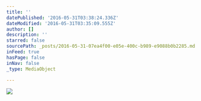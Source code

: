 ```yaml
---
title: ''
datePublished: '2016-05-31T03:38:24.336Z'
dateModified: '2016-05-31T03:35:09.555Z'
author: []
description: ''
starred: false
sourcePath: _posts/2016-05-31-07ea4f00-e05e-400c-b989-e9088b0b2285.md
inFeed: true
hasPage: false
inNav: false
_type: MediaObject

---
```

![](https://the-grid-user-content.s3-us-west-2.amazonaws.com/c69e7e07-af7c-4e64-a66d-fcf66989d0b7.jpg)